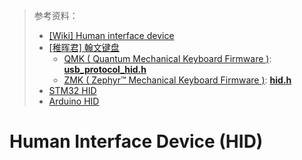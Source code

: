 > 参考资料：
>
> - [[Wiki] Human interface device](https://en.wikipedia.org/wiki/Human_interface_device)
> - [[稚晖君] 翰文键盘](https://www.bilibili.com/video/BV19V4y1J7Hx?spm_id_from=333.1007.top_right_bar_window_history.content.click&vd_source=b736aa3d7f0fdf47b59ea3021dc810ab)
>   - [QMK ( Quantum Mechanical Keyboard Firmware )](https://github.com/qmk/qmk_firmware): [**usb_protocol_hid.h**](https://github.com/qmk/qmk_firmware/blob/e7931289918221081cbe2a7ea5df27a5d86324db/tmk_core/protocol/arm_atsam/usb/usb_protocol_hid.h)
>   - [ZMK ( Zephyr™ Mechanical Keyboard Firmware )](https://github.com/zmkfirmware/zmk): [**hid.h**](https://github.com/zmkfirmware/zmk/blob/6dc436cb23ac361fd375725d60f638db3b1709da/app/include/zmk/hid.h)
> - [STM32 HID](https://www.keil.com/download/docs/361.asp)
> - [Arduino HID](https://www.arduino.cc/reference/en/libraries/hid-project/)

# Human Interface Device (HID)

